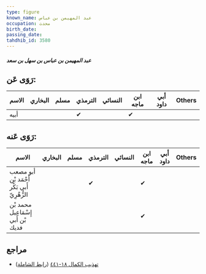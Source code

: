 ```yaml
---
type: figure
known_name: عبد المهيمن بن عباس
occupation: محدث
birth_date:
passing_date:
tahdhib_id: 3580
---
```

##### عبد المهيمن بن عباس بن سهل بن سعد

## رَوَى عَن:
| الاسم | البخاري | مسلم | الترمذي | النسائي | ابن ماجه | أبي داود | Others |
| ----- | ------- | ---- | ------- | ------- | -------- | -------- | ------ |
| أبيه  |         |      | ✔       |         | ✔        |          |        |
## رَوَى عَنه:
| الاسم                                       | البخاري | مسلم | الترمذي | النسائي | ابن ماجه | أبي داود | Others |
| ------------------------------------------- | ------- | ---- | ------- | ------- | -------- | -------- | ------ |
| أبو مصعب أَحْمَد بْن أَبي بَكْر الزُّهْرِيّ |         |      | ✔       |         | ✔        |          |        |
| محمد بْن إِسْمَاعِيل بْن أَبي فديك          |         |      |         |         | ✔        |          |        |
## مراجع
- [تهذيب الكمال ١٨-٤٤١](obsidian://open?vault=Tahdhib-al-Kamal&file=Figures/٣٥٨٠-عبد%20المهيمن%20بن%20عباس%20بن%20سهل%20بن%20سعد) ([رابط الشاملة](https://shamela.ws/book/3722/9474))